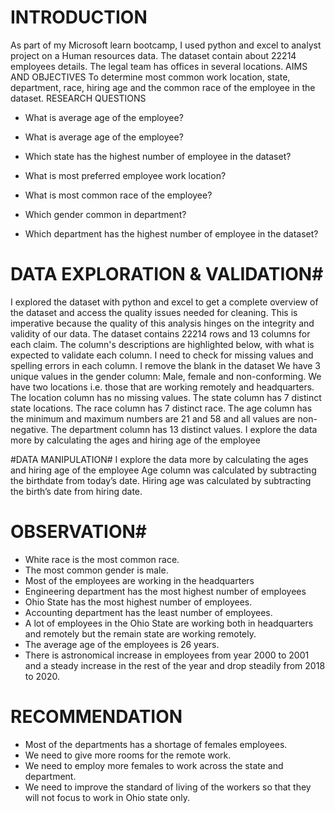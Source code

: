 # INTRODUCTION
As part of my Microsoft learn bootcamp, I used python and excel to analyst project on a Human resources data. The dataset contain about 22214 employees details. The legal team has offices in several locations.
AIMS AND OBJECTIVES
To determine most common work location, state, department, race, hiring age and the common race of the employee in the dataset.
RESEARCH QUESTIONS

* What is average age of the employee?
* What is average age of the employee?

* Which state has the highest number of employee in the dataset?

* What is most preferred employee work location?

* What is most common race of the employee?
* Which gender common in department?
* Which department has the highest number of employee in the dataset?

# DATA EXPLORATION & VALIDATION#

I explored the dataset with python and excel to get a complete overview of the dataset and access the quality issues needed for cleaning. This is imperative because the quality of this analysis hinges on the integrity and validity of our data.
The dataset contains  22214 rows  and 13 columns for each claim. The column's descriptions are highlighted below, with what is expected to validate each column.
I need to check for missing values and spelling errors in each column.  I remove the blank in the dataset
We have 3 unique values in the gender column: Male, female and non-conforming.
We have two locations i.e. those that are working remotely and headquarters. The location column has no missing values.
The state column has 7 distinct state locations.
The race column has 7 distinct race.
The age column has the minimum and maximum numbers are 21 and 58 and all values are non-negative.
The department column has 13 distinct values.
I explore the data more by calculating the ages and hiring age of the employee


#DATA MANIPULATION#
I explore the data more by calculating the ages and hiring age of the employee
Age column was calculated by subtracting the birthdate from today’s date.
Hiring age was calculated by subtracting the birth’s date from hiring date.

# OBSERVATION#

* White race is the most common race.
* The most common gender is male.
* Most of the employees are working in the headquarters
* Engineering department has the most highest number of employees
* Ohio State has the most highest number of employees.
* Accounting department has the least number of employees.
* A lot of employees in the Ohio State are working both in headquarters and remotely but the remain state are working remotely.
* The average age of the employees is 26 years.
* There is astronomical increase in employees from year 2000 to 2001 and a steady increase in the rest of the year and drop steadily from 2018 to 2020.

# RECOMMENDATION

* Most of the departments has a shortage of females employees.
* We need to give more rooms for the remote work.
* We need to employ more females to work across the state and department.
* We need to improve the standard of living of the workers so that they will not focus to work in Ohio state only.



